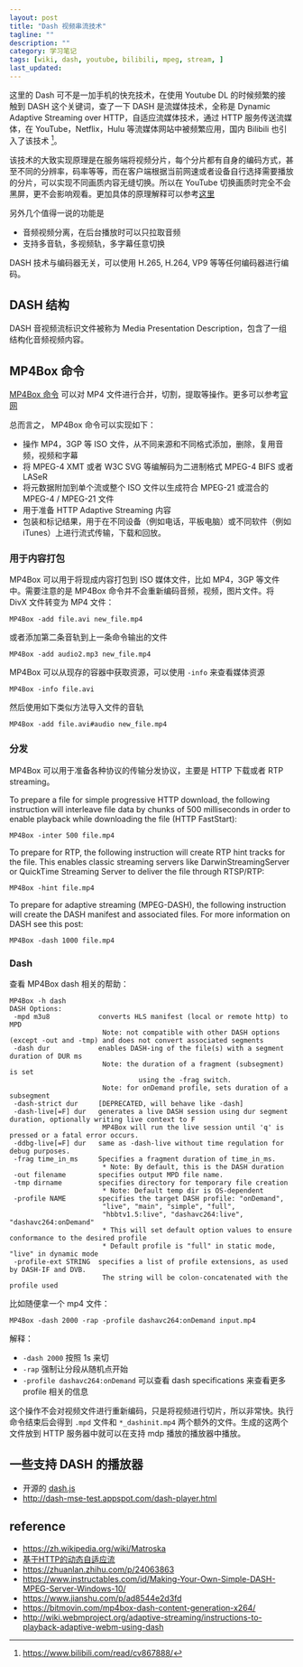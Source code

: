 ```yaml
---
layout: post
title: "Dash 视频串流技术"
tagline: ""
description: ""
category: 学习笔记
tags: [wiki, dash, youtube, bilibili, mpeg, stream, ]
last_updated:
---
```


这里的 Dash 可不是一加手机的快充技术，在使用 Youtube DL 的时候频繁的接触到 DASH 这个关键词，查了一下 DASH 是流媒体技术，全称是 Dynamic Adaptive Streaming over HTTP，自适应流媒体技术，通过 HTTP 服务传送流媒体，在 YouTube，Netflix，Hulu 等流媒体网站中被频繁应用，国内 Bilibili 也引入了该技术 [^1]。


[^1]: https://www.bilibili.com/read/cv867888/

该技术的大致实现原理是在服务端将视频分片，每个分片都有自身的编码方式，甚至不同的分辨率，码率等等，而在客户端根据当前网速或者设备自行选择需要播放的分片，可以实现不同画质内容无缝切换。所以在 YouTube 切换画质时完全不会黑屏，更不会影响观看。更加具体的原理解释可以参考[这里](https://www.encoding.com/mpeg-dash/)

另外几个值得一说的功能是

- 音频视频分离，在后台播放时可以只拉取音频
- 支持多音轨，多视频轨，多字幕任意切换

DASH 技术与编码器无关，可以使用 H.265, H.264, VP9 等等任何编码器进行编码。

## DASH 结构
DASH 音视频流标识文件被称为 Media Presentation Description，包含了一组结构化音频视频内容。


## MP4Box 命令
[MP4Box 命令](https://gpac.wp.imt.fr/mp4box/) 可以对 MP4 文件进行合并，切割，提取等操作。更多可以参考[官网](https://gpac.wp.imt.fr/mp4box/mp4box-documentation/)

总而言之， MP4Box 命令可以实现如下：

- 操作 MP4，3GP 等 ISO 文件，从不同来源和不同格式添加，删除，复用音频，视频和字幕
- 将 MPEG-4 XMT 或者 W3C SVG 等编解码为二进制格式 MPEG-4 BIFS 或者 LASeR
- 将元数据附加到单个流或整个 ISO 文件以生成符合 MPEG-21 或混合的 MPEG-4 / MPEG-21 文件
- 用于准备 HTTP Adaptive Streaming 内容
- 包装和标记结果，用于在不同设备（例如电话，平板电脑）或不同软件（例如 iTunes）上进行流式传输，下载和回放。

### 用于内容打包
MP4Box 可以用于将现成内容打包到 ISO 媒体文件，比如 MP4，3GP 等文件中。需要注意的是 MP4Box 命令并不会重新编码音频，视频，图片文件。将 DivX 文件转变为 MP4 文件：

    MP4Box -add file.avi new_file.mp4

或者添加第二条音轨到上一条命令输出的文件

    MP4Box -add audio2.mp3 new_file.mp4

MP4Box 可以从现存的容器中获取资源，可以使用 `-info` 来查看媒体资源

    MP4Box -info file.avi

然后使用如下类似方法导入文件的音轨

    MP4Box -add file.avi#audio new_file.mp4

### 分发
MP4Box 可以用于准备各种协议的传输分发协议，主要是 HTTP 下载或者 RTP streaming。

To prepare a file for simple progressive HTTP download, the following instruction will interleave file data by chunks of 500 milliseconds in order to enable playback while downloading the file (HTTP FastStart):

    MP4Box -inter 500 file.mp4

To prepare for RTP, the following instruction will create RTP hint tracks for the file. This enables classic streaming servers like DarwinStreamingServer or QuickTime Streaming Server to deliver the file through RTSP/RTP:

    MP4Box -hint file.mp4

To prepare for adaptive streaming (MPEG-DASH), the following instruction will create the DASH manifest and associated files. For more information on DASH see this post:

    MP4Box -dash 1000 file.mp4

### Dash
查看 MP4Box dash 相关的帮助：

    MP4Box -h dash
    DASH Options:
     -mpd m3u8            converts HLS manifest (local or remote http) to MPD
                           Note: not compatible with other DASH options (except -out and -tmp) and does not convert associated segments
     -dash dur            enables DASH-ing of the file(s) with a segment duration of DUR ms
                           Note: the duration of a fragment (subsegment) is set
                                    using the -frag switch.
                           Note: for onDemand profile, sets duration of a subsegment
     -dash-strict dur     [DEPRECATED, will behave like -dash]
     -dash-live[=F] dur   generates a live DASH session using dur segment duration, optionally writing live context to F
                           MP4Box will run the live session until 'q' is pressed or a fatal error occurs.
     -ddbg-live[=F] dur   same as -dash-live without time regulation for debug purposes.
     -frag time_in_ms     Specifies a fragment duration of time_in_ms.
                           * Note: By default, this is the DASH duration
     -out filename        specifies output MPD file name.
     -tmp dirname         specifies directory for temporary file creation
                           * Note: Default temp dir is OS-dependent
     -profile NAME        specifies the target DASH profile: "onDemand",
                           "live", "main", "simple", "full",
                           "hbbtv1.5:live", "dashavc264:live", "dashavc264:onDemand"
                           * This will set default option values to ensure conformance to the desired profile
                           * Default profile is "full" in static mode, "live" in dynamic mode
     -profile-ext STRING  specifies a list of profile extensions, as used by DASH-IF and DVB.
                           The string will be colon-concatenated with the profile used

比如随便拿一个 mp4 文件：

    MP4Box -dash 2000 -rap -profile dashavc264:onDemand input.mp4

解释：

- `-dash 2000` 按照 1s 来切
- `-rap` 强制让分段从随机点开始
- `-profile dashavc264:onDemand` 可以查看 dash specifications 来查看更多 profile 相关的信息

这个操作不会对视频文件进行重新编码，只是将视频进行切片，所以非常快。执行命令结束后会得到 `.mpd` 文件和 `*_dashinit.mp4` 两个额外的文件。生成的这两个文件放到 HTTP 服务器中就可以在支持 mdp 播放的播放器中播放。

## 一些支持 DASH 的播放器

- 开源的 [dash.js](https://github.com/Dash-Industry-Forum/dash.js)
- <http://dash-mse-test.appspot.com/dash-player.html>

## reference

- <https://zh.wikipedia.org/wiki/Matroska>
- [基于HTTP的动态自适应流](https://zh.wikipedia.org/wiki/%E5%9F%BA%E4%BA%8EHTTP%E7%9A%84%E5%8A%A8%E6%80%81%E8%87%AA%E9%80%82%E5%BA%94%E6%B5%81)
- <https://zhuanlan.zhihu.com/p/24063863>
- <https://www.instructables.com/id/Making-Your-Own-Simple-DASH-MPEG-Server-Windows-10/>
- <https://www.jianshu.com/p/ad8544e2d3fd>
- <https://bitmovin.com/mp4box-dash-content-generation-x264/>
- <http://wiki.webmproject.org/adaptive-streaming/instructions-to-playback-adaptive-webm-using-dash>
